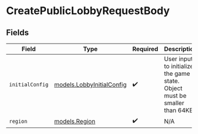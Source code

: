 # CreatePublicLobbyRequestBody


## Fields

| Field                                                                      | Type                                                                       | Required                                                                   | Description                                                                |
| -------------------------------------------------------------------------- | -------------------------------------------------------------------------- | -------------------------------------------------------------------------- | -------------------------------------------------------------------------- |
| `initialConfig`                                                            | [models.LobbyInitialConfig](../models/lobbyinitialconfig.md)               | :heavy_check_mark:                                                         | User input to initialize the game state. Object must be smaller than 64KB. |
| `region`                                                                   | [models.Region](../models/region.md)                                       | :heavy_check_mark:                                                         | N/A                                                                        |
